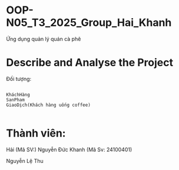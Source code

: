 # OOP-N05_T3_2025_Group_Hai_Khanh

Ứng dụng quản lý quán cà phê

# Describe and Analyse the Project 

Đối tượng:

```

KháchHàng
SanPham
GiaoDịch(Khách hàng uống coffee)


```


# Thành viên:

Hải (Mã SV:)
Nguyễn Đức Khanh (Mã Sv: 24100401)


Nguyễn Lệ Thu
